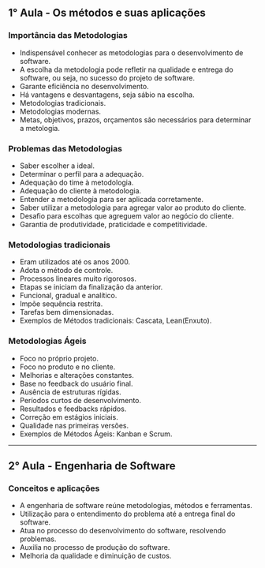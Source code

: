 ## 1° Aula - Os métodos e suas aplicações

### Importância das Metodologias

- Indispensável conhecer as metodologias para o desenvolvimento de software.
- A escolha da metodologia pode refletir na qualidade e entrega do software, ou seja, no sucesso do projeto de software.
- Garante eficiência no desenvolvimento.
- Há vantagens e desvantagens, seja sábio na escolha.
- Metodologias tradicionais.
- Metodologias modernas.
- Metas, objetivos, prazos, orçamentos são necessários para determinar a metologia.

### Problemas das Metodologias

- Saber escolher a ideal.
- Determinar o perfil para a adequação.
- Adequação do time à metodologia.
- Adequação do cliente à metodologia.
- Entender a metodologia para ser aplicada corretamente.
- Saber utilizar a metodologia para agregar valor ao produto do cliente.
- Desafio para escolhas que agreguem valor ao negócio do cliente.
- Garantia de produtividade, praticidade e competitividade.

### Metodologias tradicionais

- Eram utilizados até os anos 2000.
- Adota o método de controle.
- Processos lineares muito rigorosos.
- Etapas se iniciam da finalização da anterior.
- Funcional, gradual e analítico.
- Impõe sequência restrita.
- Tarefas bem dimensionadas.
- Exemplos de Métodos tradicionais: Cascata, Lean(Enxuto).

### Metodologias Ágeis

- Foco no próprio projeto.
- Foco no produto e no cliente.
- Melhorias e alterações constantes.
- Base no feedback do usuário final.
- Ausência de estruturas rígidas.
- Períodos curtos de desenvolvimento.
- Resultados e feedbacks rápidos.
- Correção em estágios iniciais.
- Qualidade nas primeiras versões.
- Exemplos de Métodos Ágeis: Kanban e Scrum.

---

## 2° Aula - Engenharia de Software

### Conceitos e aplicações

- A engenharia de software reúne metodologias, métodos e ferramentas.
- Utilização para o entendimento do problema até a entrega final do software.
- Atua no processo do desenvolvimento do software, resolvendo problemas.
- Auxilia no processo de produção do software.
- Melhoria da qualidade e diminuição de custos.

